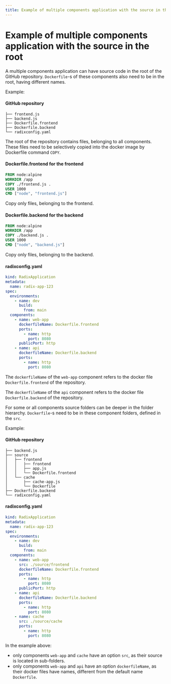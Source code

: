 ```yaml
---
title: Example of multiple components application with the source in the root
---
```


# Example of multiple components application with the source in the root

A multiple components application can have source code in the root of the GitHub repository. `Dockerfile`-s of these components also need to be in the root, having different names. 

Example:
#### GitHub repository
``` 
├── frontend.js
├── backend.js
├── Dockerfile.frontend
├── Dockerfile.backend
└── radixconfig.yaml
```
The root of the repository contains files, belonging to all components. These files need to be selectively copied into the docker image by Dockerfile command `COPY`.

#### Dockerfile.frontend for the frontend
```dockerfile
FROM node:alpine
WORKDIR /app
COPY ./frontend.js .
USER 1000
CMD ["node", "frontend.js"]
```
Copy only files, belonging to the frontend. 

#### Dockerfile.backend for the backend
```dockerfile
FROM node:alpine
WORKDIR /app
COPY ./backend.js .
USER 1000
CMD ["node", "backend.js"]
```
Copy only files, belonging to the backend.

#### radixconfig.yaml
```yaml
kind: RadixApplication
metadata:
  name: radix-app-123
spec:
  environments:
    - name: dev
      build:
        from: main
  components:
    - name: web-app
      dockerfileName: Dockerfile.frontend
      ports:
        - name: http
          port: 8080
      publicPort: http
    - name: api
      dockerfileName: Dockerfile.backend
      ports:
        - name: http
          port: 8080
```
The `dockerfileName` of the `web-app` component refers to the docker file `Dockerfile.frontend` of the repository.

The `dockerfileName` of the `api` component refers to the docker file `Dockerfile.backend` of the repository.

For some or all components source folders can be deeper in the folder hierarchy. `Dockerfile`-s need to be in these component folders, defined in the `src`.

Example:
#### GitHub repository
```Github 
├── backend.js
├── source
│   ├── frontend
│   │   ├── frontend
│   │   ├── app.js
│   │   └── Dockerfile.frontend
│   └── cache
│       ├── cache-app.js
│       └── Dockerfile
├── Dockerfile.backend
└── radixconfig.yaml
```
#### radixconfig.yaml
```yaml
kind: RadixApplication
metadata:
  name: radix-app-123
spec:
  environments:
    - name: dev
      build:
        from: main
  components:
    - name: web-app
      src: ./source/frontend
      dockerfileName: Dockerfile.frontend
      ports:
        - name: http
          port: 8080
      publicPort: http
    - name: api
      dockerfileName: Dockerfile.backend
      ports:
        - name: http
          port: 8080
    - name: cache
      src: ./source/cache
      ports:
        - name: http
          port: 8080
```
In the example above:
* only components `web-app` and `cache` have an option `src`, as their source is located in sub-folders. 
* only components `web-app` and `api` have an option `dockerfileName`, as their docker files have names, different from the default name `Dockerfile`.
